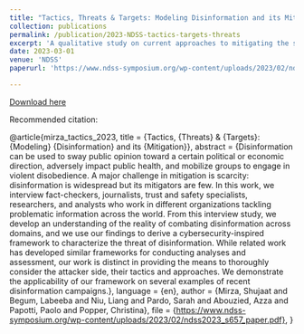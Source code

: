 ```yaml
---
title: "Tactics, Threats & Targets: Modeling Disinformation and its Mitigation"
collection: publications
permalink: /publication/2023-NDSS-tactics-targets-threats
excerpt: 'A qualitative study on current approaches to mitigating the spread of misinformation and disinformation campaigns.'
date: 2023-03-01
venue: 'NDSS'
paperurl: 'https://www.ndss-symposium.org/wp-content/uploads/2023/02/ndss2023_s657_paper.pdf'

---
```


[Download here](https://www.ndss-symposium.org/ndss-paper/tactics-threats-targets-modeling-disinformation-and-its-mitigation/)

Recommended citation:

@article{mirza_tactics_2023,
	title = {Tactics, {Threats} \& {Targets}: {Modeling} {Disinformation} and its {Mitigation}},
	abstract = {Disinformation can be used to sway public opinion toward a certain political or economic direction, adversely impact public health, and mobilize groups to engage in violent disobedience. A major challenge in mitigation is scarcity: disinformation is widespread but its mitigators are few. In this work, we interview fact-checkers, journalists, trust and safety specialists, researchers, and analysts who work in different organizations tackling problematic information across the world. From this interview study, we develop an understanding of the reality of combating disinformation across domains, and we use our findings to derive a cybersecurity-inspired framework to characterize the threat of disinformation. While related work has developed similar frameworks for conducting analyses and assessment, our work is distinct in providing the means to thoroughly consider the attacker side, their tactics and approaches. We demonstrate the applicability of our framework on several examples of recent disinformation campaigns.},
	language = {en},
	author = {Mirza, Shujaat and Begum, Labeeba and Niu, Liang and Pardo, Sarah and Abouzied, Azza and Papotti, Paolo and Popper, Christina},
	file = {https://www.ndss-symposium.org/wp-content/uploads/2023/02/ndss2023_s657_paper.pdf},
}
